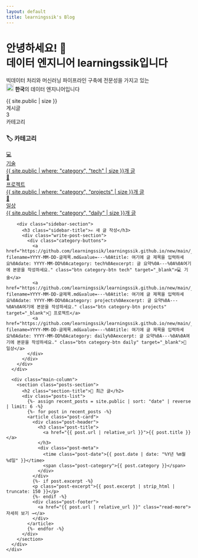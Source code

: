 ```yaml
---
layout: default
title: learningssik's Blog
---
```


<div class="hero-section">
  <div class="container">
    <div class="hero-content">
      <h1 class="hero-title">
        안녕하세요! 👋<br>
        <span class="highlight">데이터 엔지니어 learningssik</span>입니다
      </h1>
      <p class="hero-description">
        빅데이터 처리와 머신러닝 파이프라인 구축에 전문성을 가지고 있는<br>
        <img src="https://raw.githubusercontent.com/learningssik/learningssik/main/south-korea.png" width="20"/> <strong>한국</strong>의 데이터 엔지니어입니다
      </p>
      <div class="hero-stats">
        <div class="stat-item">
          <div class="stat-number">{{ site.public | size }}</div>
          <div class="stat-label">게시글</div>
        </div>
        <div class="stat-item">
          <div class="stat-number">3</div>
          <div class="stat-label">카테고리</div>
        </div>
      </div>
    </div>
  </div>
</div>

<div class="main-content">
  <div class="container">
    <div class="content-grid">
      <div class="sidebar">
        <div class="sidebar-section">
          <h3 class="sidebar-title">🏷️ 카테고리</h3>
          <div class="category-list">
            <a href="/tech/" class="category-item tech">
              <div class="category-icon">💻</div>
              <div class="category-info">
                <div class="category-name">기술</div>
                <div class="category-count">{{ site.public | where: "category", "tech" | size }}개 글</div>
              </div>
            </a>
            <a href="/projects/" class="category-item projects">
              <div class="category-icon">🚀</div>
              <div class="category-info">
                <div class="category-name">프로젝트</div>
                <div class="category-count">{{ site.public | where: "category", "projects" | size }}개 글</div>
              </div>
            </a>
            <a href="/daily/" class="category-item daily">
              <div class="category-icon">📝</div>
              <div class="category-info">
                <div class="category-name">일상</div>
                <div class="category-count">{{ site.public | where: "category", "daily" | size }}개 글</div>
              </div>
            </a>
          </div>
        </div>
        
        <div class="sidebar-section">
          <h3 class="sidebar-title">✍️ 새 글 작성</h3>
          <div class="write-post-section">
            <div class="category-buttons">
              <a href="https://github.com/learningssik/learningssik.github.io/new/main/_public/tech/?filename=YYYY-MM-DD-글제목.md&value=---%0Atitle: 여기에 글 제목을 입력하세요%0Adate: YYYY-MM-DD%0Acategory: tech%0Aexcerpt: 글 요약%0A---%0A%0A여기에 본문을 작성하세요." class="btn category-btn tech" target="_blank">💻 기술</a>
              <a href="https://github.com/learningssik/learningssik.github.io/new/main/_public/projects/?filename=YYYY-MM-DD-글제목.md&value=---%0Atitle: 여기에 글 제목을 입력하세요%0Adate: YYYY-MM-DD%0Acategory: projects%0Aexcerpt: 글 요약%0A---%0A%0A여기에 본문을 작성하세요." class="btn category-btn projects" target="_blank">🚀 프로젝트</a>
              <a href="https://github.com/learningssik/learningssik.github.io/new/main/_public/daily/?filename=YYYY-MM-DD-글제목.md&value=---%0Atitle: 여기에 글 제목을 입력하세요%0Adate: YYYY-MM-DD%0Acategory: daily%0Aexcerpt: 글 요약%0A---%0A%0A여기에 본문을 작성하세요." class="btn category-btn daily" target="_blank">📝 일상</a>
            </div>
          </div>
        </div>
      </div>
      
      <div class="main-column">
        <section class="posts-section">
          <h2 class="section-title">📝 최근 글</h2>
          <div class="posts-list">
            {%- assign recent_posts = site.public | sort: "date" | reverse | limit: 6 -%}
            {%- for post in recent_posts -%}
            <article class="post-card">
              <div class="post-header">
                <h3 class="post-title">
                  <a href="{{ post.url | relative_url }}">{{ post.title }}</a>
                </h3>
                <div class="post-meta">
                  <time class="post-date">{{ post.date | date: "%Y년 %m월 %d일" }}</time>
                  <span class="post-category">{{ post.category }}</span>
                </div>
              </div>
              {%- if post.excerpt -%}
              <p class="post-excerpt">{{ post.excerpt | strip_html | truncate: 150 }}</p>
              {%- endif -%}
              <div class="post-footer">
                <a href="{{ post.url | relative_url }}" class="read-more">자세히 보기 →</a>
              </div>
            </article>
            {%- endfor -%}
          </div>
        </section>
      </div>
    </div>
  </div>
</div>
